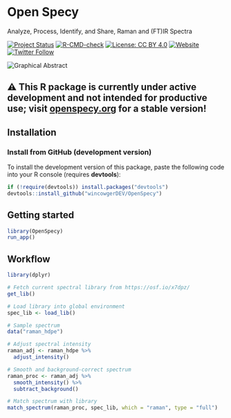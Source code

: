 # Open Specy

Analyze, Process, Identify, and Share, Raman and (FT)IR Spectra

<!-- badges: start -->
[![Project Status](https://www.repostatus.org/badges/latest/active.svg)](https://www.repostatus.org/#active)
[![R-CMD-check](https://github.com/wincowgerDEV/OpenSpecy/workflows/R-CMD-check/badge.svg)](https://github.com/wincowgerDEV/OpenSpecy/actions)
[![License: CC BY 4.0](https://img.shields.io/badge/license-CC%20BY%204.0-lightgrey.svg)](https://creativecommons.org/licenses/by/4.0/)
[![Website](https://img.shields.io/badge/web-openspecy.org-white)](http://www.openspecy.org)
[![Twitter Follow](https://img.shields.io/twitter/follow/OpenSpecy)](https://twitter.com/OpenSpecy)
<!-- badges: end -->

![Graphical Abstract](https://github.com/wincowgerDEV/OpenSpecy/blob/main/inst/shiny/www/graphical_abstract.png?raw=true)

## :warning: This R package is currently under active development and not intended for productive use; visit [openspecy.org](https://wincowger.shinyapps.io/OpenSpecy/) for a stable version!


## Installation

<!-- **OpenSpecy** is available from CRAN and GitHub.

### Install from CRAN (stable version)

You can install the released version of **OpenSpecy** from
[CRAN](https://CRAN.R-project.org) with:

```r
install.packages("envalysis")
```
-->

### Install from GitHub (development version)

To install the development version of this package, paste the following code
into your R console (requires **devtools**):

```r
if (!require(devtools)) install.packages("devtools")
devtools::install_github("wincowgerDEV/OpenSpecy")
```

## Getting started
```r
library(OpenSpecy)
run_app()
```

## Workflow

```r
library(dplyr)

# Fetch current spectral library from https://osf.io/x7dpz/
get_lib()

# Load library into global environment
spec_lib <- load_lib()

# Sample spectrum
data("raman_hdpe")

# Adjust spectral intensity
raman_adj <- raman_hdpe %>%
  adjust_intensity()

# Smooth and background-correct spectrum
raman_proc <- raman_adj %>% 
  smooth_intensity() %>% 
  subtract_background()

# Match spectrum with library
match_spectrum(raman_proc, spec_lib, which = "raman", type = "full")
```

